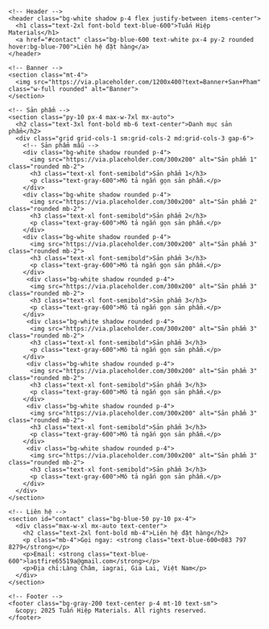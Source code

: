 <!DOCTYPE html>
<html lang="vi">
  <head>
    <meta charset="UTF-8" />
    <meta name="viewport" content="width=device-width, initial-scale=1.0" />
    <title>Tuấn Hiệp Materials</title>
    <script src="https://cdn.tailwindcss.com"></script>
  </head>
  <body class="bg-gray-100 text-gray-800">

    <!-- Header -->
    <header class="bg-white shadow p-4 flex justify-between items-center">
      <h1 class="text-2xl font-bold text-blue-600">Tuấn Hiệp Materials</h1>
      <a href="#contact" class="bg-blue-600 text-white px-4 py-2 rounded hover:bg-blue-700">Liên hệ đặt hàng</a>
    </header>

    <!-- Banner -->
    <section class="mt-4">
      <img src="https://via.placeholder.com/1200x400?text=Banner+San+Pham" class="w-full rounded" alt="Banner">
    </section>

    <!-- Sản phẩm -->
    <section class="py-10 px-4 max-w-7xl mx-auto">
      <h2 class="text-3xl font-bold mb-6 text-center">Danh mục sản phẩm</h2>
      <div class="grid grid-cols-1 sm:grid-cols-2 md:grid-cols-3 gap-6">
        <!-- Sản phẩm mẫu -->
        <div class="bg-white shadow rounded p-4">
          <img src="https://via.placeholder.com/300x200" alt="Sản phẩm 1" class="rounded mb-2">
          <h3 class="text-xl font-semibold">Sản phẩm 1</h3>
          <p class="text-gray-600">Mô tả ngắn gọn sản phẩm.</p>
        </div>
        <div class="bg-white shadow rounded p-4">
          <img src="https://via.placeholder.com/300x200" alt="Sản phẩm 2" class="rounded mb-2">
          <h3 class="text-xl font-semibold">Sản phẩm 2</h3>
          <p class="text-gray-600">Mô tả ngắn gọn sản phẩm.</p>
        </div>
        <div class="bg-white shadow rounded p-4">
          <img src="https://via.placeholder.com/300x200" alt="Sản phẩm 3" class="rounded mb-2">
          <h3 class="text-xl font-semibold">Sản phẩm 3</h3>
          <p class="text-gray-600">Mô tả ngắn gọn sản phẩm.</p>
        </div>
         <div class="bg-white shadow rounded p-4">
          <img src="https://via.placeholder.com/300x200" alt="Sản phẩm 3" class="rounded mb-2">
          <h3 class="text-xl font-semibold">Sản phẩm 3</h3>
          <p class="text-gray-600">Mô tả ngắn gọn sản phẩm.</p>
        </div>
         <div class="bg-white shadow rounded p-4">
          <img src="https://via.placeholder.com/300x200" alt="Sản phẩm 3" class="rounded mb-2">
          <h3 class="text-xl font-semibold">Sản phẩm 3</h3>
          <p class="text-gray-600">Mô tả ngắn gọn sản phẩm.</p>
        </div>
         <div class="bg-white shadow rounded p-4">
          <img src="https://via.placeholder.com/300x200" alt="Sản phẩm 3" class="rounded mb-2">
          <h3 class="text-xl font-semibold">Sản phẩm 3</h3>
          <p class="text-gray-600">Mô tả ngắn gọn sản phẩm.</p>
        </div>
         <div class="bg-white shadow rounded p-4">
          <img src="https://via.placeholder.com/300x200" alt="Sản phẩm 3" class="rounded mb-2">
          <h3 class="text-xl font-semibold">Sản phẩm 3</h3>
          <p class="text-gray-600">Mô tả ngắn gọn sản phẩm.</p>
        </div>
         <div class="bg-white shadow rounded p-4">
          <img src="https://via.placeholder.com/300x200" alt="Sản phẩm 3" class="rounded mb-2">
          <h3 class="text-xl font-semibold">Sản phẩm 3</h3>
          <p class="text-gray-600">Mô tả ngắn gọn sản phẩm.</p>
        </div>
      </div>
    </section>

    <!-- Liên hệ -->
    <section id="contact" class="bg-blue-50 py-10 px-4">
      <div class="max-w-xl mx-auto text-center">
        <h2 class="text-2xl font-bold mb-4">Liên hệ đặt hàng</h2>
        <p class="mb-4">Gọi ngay: <strong class="text-blue-600<083 797 8279</strong></p>
        <p>Email: <strong class="text-blue-600">lastfire65519a@gmail.com</strong></p>
        <p>Địa chỉ:Làng Châm, iagrai, Gia Lai, Việt Nam</p>
      </div>
    </section>

    <!-- Footer -->
    <footer class="bg-gray-200 text-center p-4 mt-10 text-sm">
      &copy; 2025 Tuấn Hiệp Materials. All rights reserved.
    </footer>

  </body>
</html>

 




